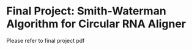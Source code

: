 Final Project: Smith-Waterman Algorithm for Circular RNA Aligner
===

Please refer to final project pdf
